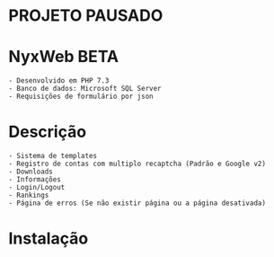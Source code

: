 # PROJETO PAUSADO

# NyxWeb BETA
```
- Desenvolvido em PHP 7.3
- Banco de dados: Microsoft SQL Server
- Requisições de formulário por json
```
# Descrição
```
- Sistema de templates
- Registro de contas com multiplo recaptcha (Padrão e Google v2)
- Downloads
- Informações
- Login/Logout
- Rankings
- Página de erros (Se não existir página ou a página desativada)
```
# Instalação

